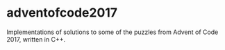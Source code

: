 # adventofcode2017
Implementations of solutions to some of the puzzles from Advent of Code 2017, written in C++.
